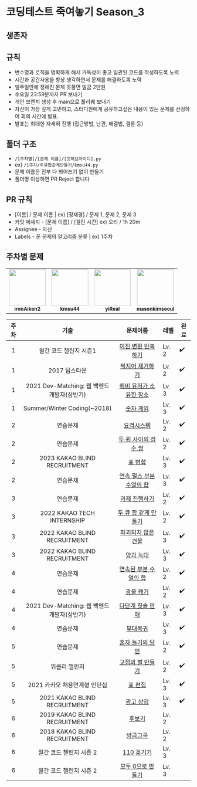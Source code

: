 # 코딩테스트 죽여놓기 Season_3

## 생존자

<table>
<tr>
<td align="center"><a href="https://github.com/ironAiken2"><img src="https://avatars.githubusercontent.com/u/51399982?v=4" width="100px;" alt=""/><br /><sub><b>ironAiken2</b></sub></a></td>
<td align="center"><a href="https://github.com/kmsu44"><img src="https://avatars.githubusercontent.com/u/45655623?v=4" width="100px;" alt=""/><br /><sub><b>kmsu44</b></sub></a></td>
<td align="center"><a href="https://github.com/yiReal"><img src="https://avatars.githubusercontent.com/u/116516376?v=4" width="100px;" alt=""/><br /><sub><b>yiReal</b></sub></a></td>
<td align="center"><a href="https://github.com/masonkimseoul"><img src="https://avatars.githubusercontent.com/u/87306418?v=4" width="100px;" alt=""/><br /><sub><b>masonkimseoul</b></sub></a></td>

## 규칙

- 변수명과 로직을 명확하게 해서 가독성이 좋고 일관된 코드를 작성하도록 노력
- 시간과 공간사용을 항상 생각하면서 문제를 해결하도록 노력
- 일주일안에 정해진 문제 못풀면 벌금 2만원
- 수요일 23:59분까지 PR 보내기
- 개인 브랜치 생성 후 main으로 풀리퀘 보내기
- 자신이 가장 깊게 고민하고, 스터디원에게 공유하고싶은 내용이 있는 문제를 선정하여 회의 시간에 발표.
- 발표는 최대한 자세히 진행 (접근방법, 난관, 해결법, 결론 등)

## 폴더 구조

- `/[주차별]/[문제 이름]/[깃허브아이디].py`
- ex) `/1주차/두큐합같게만들기/kmsu44.py`
- 문제 이름은 전부 다 띄어쓰기 없이 만들기
- 폴더명 이상하면 PR Reject 합니다

## PR 규칙

- [이름] / 문제 이름 | ex) [정재경] / 문제 1, 문제 2, 문제 3
- 커밋 메세지 - [문제 이름] / [걸린 시간] ex) 오리 / 1h 20m
- Assignee - 자신
- Labels - 푼 문제의 알고리즘 분류 | ex) 1주차

## 주차별 문제

| 주차 |                    기출                     |                                           문제이름                                           | 레벨  | 완료 |
| :--: | :-----------------------------------------: | :------------------------------------------------------------------------------------------: | ----- | ---- |
|  1   |           월간 코드 챌린지 시즌1            |    [이진 변환 반복하기](https://school.programmers.co.kr/learn/courses/30/lessons/70129)     | Lv. 2 | ✔️   |
|  1   |                2017 팁스타운                |      [짝지어 제거하기](https://school.programmers.co.kr/learn/courses/30/lessons/12973)      | Lv. 2 | ✔️   |
|  1   | 2021 Dev-Matching: 웹 백엔드 개발자(상반기) |  [헤비 유저가 소유한 장소](https://school.programmers.co.kr/learn/courses/30/lessons/77487)  | Lv. 3 | ✔️   |
|  1   |         Summer/Winter Coding(~2018)         |         [숫자 게임](https://school.programmers.co.kr/learn/courses/30/lessons/12987)         | Lv. 3 | ✔️   |
|  2   |                  연습문제                   |        [요격시스템](https://school.programmers.co.kr/learn/courses/30/lessons/181188)        | Lv. 2 | ✔️   |
|  2   |                  연습문제                   |   [두 원 사이의 정수 쌍](https://school.programmers.co.kr/learn/courses/30/lessons/181187)   | Lv. 2 | ✔️   |
|  2   |        2023 KAKAO BLIND RECRUITMENT         |         [표 병합](https://school.programmers.co.kr/learn/courses/30/lessons/150366)          | Lv. 3 | ✔️   |
|  2   |                  연습문제                   | [연속 펄스 부분 수열의 합](https://school.programmers.co.kr/learn/courses/30/lessons/161988) | Lv. 3 | ✔️   |
|  3   |                  연습문제                   |      [과제 진행하기](https://school.programmers.co.kr/learn/courses/30/lessons/176962)       | Lv. 2 | ✔️   |
|  3   |         2022 KAKAO TECH INTERNSHIP          |   [두 큐 합 같게 만들기](https://school.programmers.co.kr/learn/courses/30/lessons/118667)   | Lv. 2 | ✔️   |
|  3   |        2022 KAKAO BLIND RECRUITMENT         |    [파괴되지 않은 건물](https://school.programmers.co.kr/learn/courses/30/lessons/92344)     | Lv. 3 | ✔️   |
|  3   |        2022 KAKAO BLIND RECRUITMENT         |         [양과 늑대](https://school.programmers.co.kr/learn/courses/30/lessons/92343)         | Lv. 3 | ✔️   |
|  4   |                  연습문제                   |  [연속된 부분 수열의 합](https://school.programmers.co.kr/learn/courses/30/lessons/178870)   | Lv. 2 | ✔️   |
|  4   |                  연습문제                   |        [광물 캐기](https://school.programmers.co.kr/learn/courses/30/lessons/172927)         | Lv. 2 | ✔️   |
|  4   | 2021 Dev-Matching: 웹 백엔드 개발자(상반기) |     [다단계 칫솔 판매](https://school.programmers.co.kr/learn/courses/30/lessons/77486)      | Lv. 3 | ✔️   |
|  4   |                  연습문제                   |         [부대복귀](https://school.programmers.co.kr/learn/courses/30/lessons/132266)         | Lv. 3 | ✔️   |
|  5   |                  연습문제                   |     [혼자 놀기의 달인](https://school.programmers.co.kr/learn/courses/30/lessons/131130)     | Lv. 2 | ✔️   |
|  5   |                위클리 챌린지                |     [교점의 별 만들기](https://school.programmers.co.kr/learn/courses/30/lessons/87377)      | Lv. 2 | ✔️   |
|  5   |        2021 카카오 채용연계형 인턴십        |          [표 편집](https://school.programmers.co.kr/learn/courses/30/lessons/81303)          | Lv. 3 | ✔️   |
|  5   |        2021 KAKAO BLIND RECRUITMENT         |         [광고 삽입](https://school.programmers.co.kr/learn/courses/30/lessons/72414)         | Lv. 3 | ✔️   |
|  6   |        2019 KAKAO BLIND RECRUITMENT         |          [후보키](https://school.programmers.co.kr/learn/courses/30/lessons/42890)           | Lv. 2 |      |
|  6   |        2018 KAKAO BLIND RECRUITMENT         |         [방금그곡](https://school.programmers.co.kr/learn/courses/30/lessons/17683)          | Lv. 2 |      |
|  6   |           월간 코드 챌린지 시즌 2           |        [110 옮기기](https://school.programmers.co.kr/learn/courses/30/lessons/77886)         | Lv. 3 |      |
|  6   |           월간 코드 챌린지 시즌 2           |     [모두 0으로 만들기](https://school.programmers.co.kr/learn/courses/30/lessons/76503)     | Lv. 3 |      |
